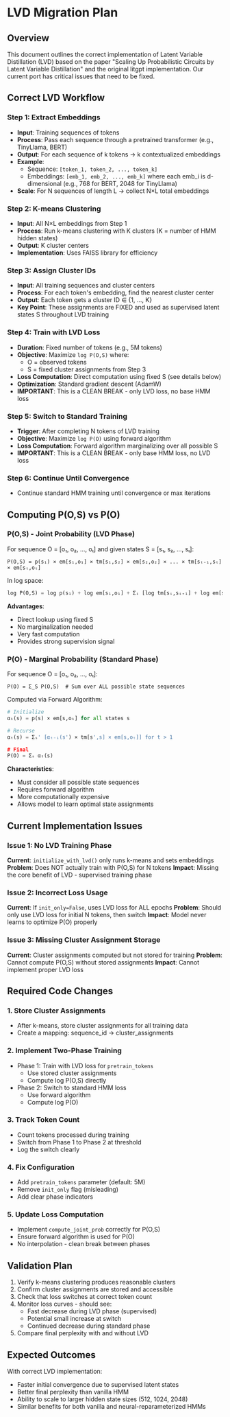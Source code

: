 # LVD Migration Plan

## Overview
This document outlines the correct implementation of Latent Variable Distillation (LVD) based on the paper "Scaling Up Probabilistic Circuits by Latent Variable Distillation" and the original litgpt implementation. Our current port has critical issues that need to be fixed.

## Correct LVD Workflow

### Step 1: Extract Embeddings
- **Input**: Training sequences of tokens
- **Process**: Pass each sequence through a pretrained transformer (e.g., TinyLlama, BERT)
- **Output**: For each sequence of k tokens → k contextualized embeddings
- **Example**: 
  - Sequence: `[token_1, token_2, ..., token_k]`
  - Embeddings: `[emb_1, emb_2, ..., emb_k]` where each emb_i is d-dimensional (e.g., 768 for BERT, 2048 for TinyLlama)
- **Scale**: For N sequences of length L → collect N×L total embeddings

### Step 2: K-means Clustering
- **Input**: All N×L embeddings from Step 1
- **Process**: Run k-means clustering with K clusters (K = number of HMM hidden states)
- **Output**: K cluster centers
- **Implementation**: Uses FAISS library for efficiency

### Step 3: Assign Cluster IDs
- **Input**: All training sequences and cluster centers
- **Process**: For each token's embedding, find the nearest cluster center
- **Output**: Each token gets a cluster ID ∈ {1, ..., K}
- **Key Point**: These assignments are FIXED and used as supervised latent states S throughout LVD training

### Step 4: Train with LVD Loss
- **Duration**: Fixed number of tokens (e.g., 5M tokens)
- **Objective**: Maximize `log P(O,S)` where:
  - O = observed tokens
  - S = fixed cluster assignments from Step 3
- **Loss Computation**: Direct computation using fixed S (see details below)
- **Optimization**: Standard gradient descent (AdamW)
- **IMPORTANT**: This is a CLEAN BREAK - only LVD loss, no base HMM loss

### Step 5: Switch to Standard Training
- **Trigger**: After completing N tokens of LVD training
- **Objective**: Maximize `log P(O)` using forward algorithm
- **Loss Computation**: Forward algorithm marginalizing over all possible S
- **IMPORTANT**: This is a CLEAN BREAK - only base HMM loss, no LVD loss

### Step 6: Continue Until Convergence
- Continue standard HMM training until convergence or max iterations

## Computing P(O,S) vs P(O)

### P(O,S) - Joint Probability (LVD Phase)

For sequence O = [o₁, o₂, ..., oₜ] and given states S = [s₁, s₂, ..., sₜ]:

```
P(O,S) = p(s₁) × em[s₁,o₁] × tm[s₁,s₂] × em[s₂,o₂] × ... × tm[sₜ₋₁,sₜ] × em[sₜ,oₜ]
```

In log space:
```python
log P(O,S) = log p(s₁) + log em[s₁,o₁] + Σᵢ [log tm[sᵢ,sᵢ₊₁] + log em[sᵢ₊₁,oᵢ₊₁]]
```

**Advantages**:
- Direct lookup using fixed S
- No marginalization needed
- Very fast computation
- Provides strong supervision signal

### P(O) - Marginal Probability (Standard Phase)

For sequence O = [o₁, o₂, ..., oₜ]:

```
P(O) = Σ_S P(O,S)  # Sum over ALL possible state sequences
```

Computed via Forward Algorithm:
```python
# Initialize
α₁(s) = p(s) × em[s,o₁] for all states s

# Recurse
αₜ(s) = Σₛ' [αₜ₋₁(s') × tm[s',s] × em[s,oₜ]] for t > 1

# Final
P(O) = Σₛ αₜ(s)
```

**Characteristics**:
- Must consider all possible state sequences
- Requires forward algorithm
- More computationally expensive
- Allows model to learn optimal state assignments

## Current Implementation Issues

### Issue 1: No LVD Training Phase
**Current**: `initialize_with_lvd()` only runs k-means and sets embeddings
**Problem**: Does NOT actually train with P(O,S) for N tokens
**Impact**: Missing the core benefit of LVD - supervised training phase

### Issue 2: Incorrect Loss Usage
**Current**: If `init_only=False`, uses LVD loss for ALL epochs
**Problem**: Should only use LVD loss for initial N tokens, then switch
**Impact**: Model never learns to optimize P(O) properly

### Issue 3: Missing Cluster Assignment Storage
**Current**: Cluster assignments computed but not stored for training
**Problem**: Cannot compute P(O,S) without stored assignments
**Impact**: Cannot implement proper LVD loss

## Required Code Changes

### 1. Store Cluster Assignments
- After k-means, store cluster assignments for all training data
- Create a mapping: sequence_id → cluster_assignments

### 2. Implement Two-Phase Training
- Phase 1: Train with LVD loss for `pretrain_tokens`
  - Use stored cluster assignments
  - Compute log P(O,S) directly
- Phase 2: Switch to standard HMM loss
  - Use forward algorithm
  - Compute log P(O)

### 3. Track Token Count
- Count tokens processed during training
- Switch from Phase 1 to Phase 2 at threshold
- Log the switch clearly

### 4. Fix Configuration
- Add `pretrain_tokens` parameter (default: 5M)
- Remove `init_only` flag (misleading)
- Add clear phase indicators

### 5. Update Loss Computation
- Implement `compute_joint_prob` correctly for P(O,S)
- Ensure forward algorithm is used for P(O)
- No interpolation - clean break between phases

## Validation Plan

1. Verify k-means clustering produces reasonable clusters
2. Confirm cluster assignments are stored and accessible
3. Check that loss switches at correct token count
4. Monitor loss curves - should see:
   - Fast decrease during LVD phase (supervised)
   - Potential small increase at switch
   - Continued decrease during standard phase
5. Compare final perplexity with and without LVD

## Expected Outcomes

With correct LVD implementation:
- Faster initial convergence due to supervised latent states
- Better final perplexity than vanilla HMM
- Ability to scale to larger hidden state sizes (512, 1024, 2048)
- Similar benefits for both vanilla and neural-reparameterized HMMs